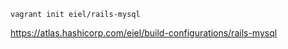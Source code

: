 ```
vagrant init eiel/rails-mysql
```

https://atlas.hashicorp.com/eiel/build-configurations/rails-mysql
